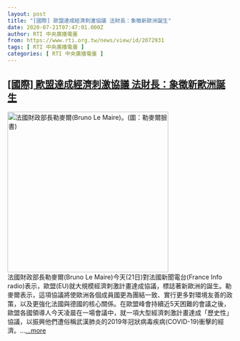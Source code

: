 ```yaml
---
layout: post
title: "[國際] 歐盟達成經濟刺激協議 法財長：象徵新歐洲誕生"
date: 2020-07-21T07:47:01.000Z
author: RTI 中央廣播電臺
from: https://www.rti.org.tw/news/view/id/2072931
tags: [ RTI 中央廣播電臺 ]
categories: [ RTI 中央廣播電臺 ]
---
```

<!--1595317621000-->
[[國際] 歐盟達成經濟刺激協議 法財長：象徵新歐洲誕生](https://www.rti.org.tw/news/view/id/2072931)
------

<div>
<img src="https://static.rti.org.tw/assets/thumbnails/2020/07/21/36b6a7969360ab16987e84993996f372.jpg" width="360" alt="法國財政部長勒麥爾(Bruno Le Maire)。(圖：勒麥爾臉書)" title="法國財政部長勒麥爾(Bruno Le Maire)。(圖：勒麥爾臉書)"><br>法國財政部長勒麥爾(Bruno Le Maire)今天(21日)對法國新聞電台(France Info radio)表示，歐盟(EU)就大規模經濟刺激計畫達成協議，標誌著新歐洲的誕生。勒麥爾表示，這項協議將使歐洲各個成員國更為團結一致、實行更多對環境友善的政策，以及更強化法國與德國的核心關係。在歐盟峰會持續近5天困難的會議之後，歐盟各國領導人今天凌晨在一場會議中，就一項大型經濟刺激計畫達成「歷史性」協議，以振興他們遭俗稱武漢肺炎的2019年冠狀病毒疾病(COVID-19)衝擊的經濟。...<a target="_blank" href="https://www.rti.org.tw/news/view/id/2072931">...more</a>
</div>
